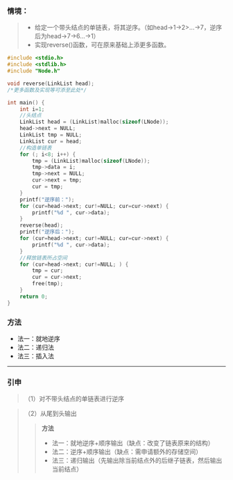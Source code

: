 ### 情境：

> - 给定一个带头结点的单链表，将其逆序。（如head->1->2>...->7，逆序后为head->7->6...->1）
> - 实现reverse()函数，可在原来基础上添更多函数。

```C++
#include <stdio.h>
#include <stdlib.h>
#include "Node.h"

void reverse(LinkList head);
/*更多函数及实现等可添至此处*/

int main() {
	int i=1;
	//头结点
	LinkList head = (LinkList)malloc(sizeof(LNode));
	head->next = NULL;
	LinkList tmp = NULL;
	LinkList cur = head;
	//构造单链表
	for (; i<8; i++) {
		tmp = (LinkList)malloc(sizeof(LNode));
		tmp->data = i;
		tmp->next = NULL;
		cur->next = tmp;
		cur = tmp;
	}
	printf("逆序前：");
	for (cur=head->next; cur!=NULL; cur=cur->next) {
		printf("%d ", cur->data);
	}
	reverse(head);
	printf("逆序后：");
	for (cur=head->next; cur!=NULL; cur=cur->next) {
		printf("%d ", cur->data);
	}
	//释放链表所占空间
	for (cur=head->next; cur!=NULL; ) {
		tmp = cur;
		cur = cur->next;
		free(tmp);
	}
	return 0;
}
```

### 方法
- 法一：就地逆序
- 法二：递归法
- 法三：插入法

---
### 引申

> （1）对不带头结点的单链表进行逆序

> （2）从尾到头输出
> > **方法**
> > - 法一：就地逆序+顺序输出（缺点：改变了链表原来的结构）
> > - 法二：逆序+顺序输出（缺点：需申请额外的存储空间）
> > - 法三：递归输出（先输出除当前结点外的后继子链表，然后输出当前结点）